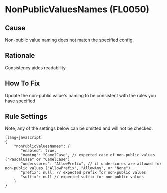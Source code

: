 # NonPublicValuesNames (FL0050)

## Cause

Non-public value naming does not match the specified config.

## Rationale

Consistency aides readability.

## How To Fix

Update the non-public value's naming to be consistent with the rules you have specified

## Rule Settings

Note, any of the settings below can be omitted and will not be checked.

	[lang=javascript]
    {
        "nonPublicValuesNames": { 
           "enabled": true,
           "naming": "CamelCase", // expected case of non-public values ("PascalCase" or "CamelCase")
           "underscores": "AllowPrefix", // if underscores are allowed for non-public values ("AllowPrefix", "AllowAny", or "None")
           "prefix": null, // expected prefix for non-public values
           "suffix": null // expected suffix for non-public values
        }
    }
